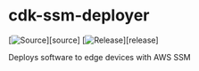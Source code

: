 # cdk-ssm-deployer

[![Source](https://img.shields.io/badge/Source-GitHub-blue?logo=github)][source]
[![Release](https://github.com/devops-at-home/cdk-ssm-deployer/workflows/release/badge.svg)][release]

Deploys software to edge devices with AWS SSM
